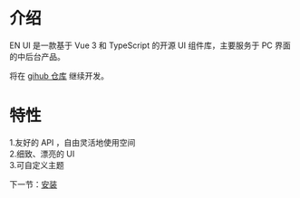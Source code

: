 # 介绍

EN UI 是一款基于 Vue 3 和 TypeScript 的开源 UI 组件库，主要服务于 PC 界面的中后台产品。

将在 [gihub 仓库](https://github.com/githubID-9527/EN-UI) 继续开发。

# 特性
1.友好的 API ，自由灵活地使用空间  
2.细致、漂亮的 UI   
3.可自定义主题  

下一节：[安装](#/doc/install)